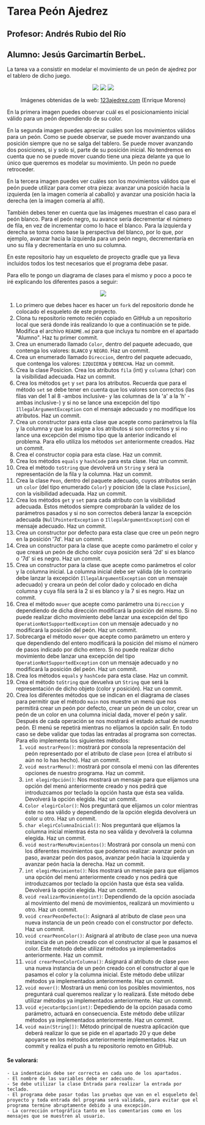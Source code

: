 # Tarea Peón Ajedrez
## Profesor: Andrés Rubio del Río
## Alumno: Jesús Garcimartín BerbeL.

La tarea va a consistir en modelar el movimiento de un peón de ajedrez por el tablero de dicho juego.
<div align="center">
    <img src="src/main/resources/colocacionInicialPeones.png" />
    <img src="src/main/resources/movimientoValidoPeon.png" />
    <img src="src/main/resources/colocacionInicialPeones.png" />
</p>
<p style="text-size: xx-small">Imágenes obtenidas de la web: <a href="https://www.123ajedrez.com/reglas-basicas/el-peon">123ajedrez.com</a> (Enrique Moreno)</p>
</div>

En la primera imagen puedes observar cuál es el posicionamiento inicial válido para un peón dependiendo de su color.

En la segunda imagen puedes apreciar cuáles son los movimientos válidos para un peón. Como se puede observar, se puede mover avanzando una posición siempre que no se salga del tablero. Se puede mover avanzando dos posiciones, si y solo si, parte de su posición inicial. No tendremos en cuenta que no se puede mover cuando tiene una pieza delante ya que lo único que queremos es modelar su movimiento. Un peón no puede retroceder.

En la tercera imagen puedes ver cuáles son los movimientos válidos que el peón puede utilizar para comer otra pieza: avanzar una posición hacia la izquierda (en la imagen comería al caballo) y avanzar una posición hacia la derecha (en la imagen comería al alfil).

También debes tener en cuenta que las imágenes muestran el caso para el peón blanco. Para el peón negro, su avance sería decrementar el número de fila, en vez de incrementar como lo hace el blanco. Para la izquierda y derecha se toma como base la perspectiva del blanco, por lo que, por ejemplo, avanzar hacia la izquierda para un peón negro, decrementaría en uno su fila y decrementaría en uno su columna.

En este repositorio hay un esqueleto de proyecto gradle que ya lleva incluidos todos los test necesarios que el programa debe pasar.

Para ello te pongo un diagrama de clases para el mismo y poco a poco te iré explicando los diferentes pasos a seguir:
<div align="center">
    <img src="src/main/resources/peonAjedrez.png" />
</div>

1. Lo primero que debes hacer es hacer un `fork` del repositorio donde he colocado el esqueleto de este proyecto.
2. Clona tu repositorio remoto recién copiado en GitHub a un repositorio local que será donde irás realizando lo que a continuación se te pide. Modifica el archivo `README.md` para que incluya tu nombre en el apartado "Alumno". Haz tu primer commit.
3. Crea un enumerado llamado `Color`, dentro del paquete adecuado, que contenga los valores: `BLANCO` y `NEGRO`. Haz un commit.
4. Crea un enumerado llamado `Direccion`, dentro del paquete adecuado, que contenga los valores: `IZQUIERDA` y `DERECHA`.  Haz un commit.
5. Crea la clase Posicion. Crea los atributos `fila` (int) y `columna` (char) con la visibilidad adecuada. Haz un commit.
6. Crea los métodos `get` y `set` para los atributos. Recuerda que para el método `set` se debe tener en cuenta que los valores son correctos (las filas van del 1 al 8 -ambos inclusive- y las columnas de la 'a' a la 'h' -ambas inclusive-)  y si no se lance una excepción del tipo `IllegalArgumentException` con el mensaje adecuado y no modifique los atributos. Haz un commit.
7. Crea un constructor para esta clase que acepte como parámetros la fila y la columna y que los asigne a los atributos si son correctos  y si no lance una excepción del mismo tipo que la anterior indicando el problema. Para ello utiliza los métodos `set` anteriormente creados. Haz un commit.
8. Crea el constructor copia para esta clase. Haz un commit.
9. Crea los métodos `equals` y `hashCode` para esta clase. Haz un commit.
10. Crea el método `toString` que devolverá un `String` y será la representación de la fila y la columna. Haz un commit.
11. Crea la clase `Peon`, dentro del paquete adecuado, cuyos atributos serán un `color` (del tipo enumerado `Color`) y posicion (de la clase `Posicion`), con la visibilidad adecuada. Haz un commit.
12. Crea los métodos `get` y `set` para cada atributo con la visibilidad adecuada. Estos métodos siempre comprobarán la validez de los parámetros pasados y si no son correctos deberá lanzar la excepción adecuada (`NullPointerException` o `IllegalArgumentException`) con el mensaje adecuado. Haz un commit.
13. Crea un constructor por defecto para esta clase que cree un peón negro en la posición '7d'. Haz un commit.
14. Crea un constructor para la clase que acepte como parámetro el color y que creará un peón de dicho color cuya posición será '2d' si es blanco o '7d' si es negro. Haz un commit.
15. Crea un constructor para la clase que acepte como parámetros el color y la columna inicial. La columna inicial debe ser válida (de lo contrario debe lanzar la excepción `IllegalArgumentException` con un mensaje adecuado) y creara un peón del color dado y colocado en dicha columna y cuya fila será la 2 si es blanco y la 7 si es negro. Haz un commit.
16. Crea el método `mover` que acepte como parámetro una `Direccion` y dependiendo de dicha dirección modificará la posición del mismo. Si no puede realizar dicho movimiento debe lanzar una excepción del tipo `OperationNotSupportedException` con un mensaje adecuado y no modificará la posición del peón. Haz un commit.
17. Sobrecarga el método `mover` que acepte como parámetro un entero y que dependiendo del entero modificará la posición del mismo el número de pasos indicado por dicho entero. Si no puede realizar dicho movimiento debe lanzar una excepción del tipo `OperationNotSupportedException` con un mensaje adecuado y no modificará la posición del peón. Haz un commit.
18. Crea los métodos `equals` y `hashCode` para esta clase. Haz un commit.
19. Crea el método  `toString` que devuelva un `String` que será la representación de dicho objeto (color y posición). Haz un commit.
20. Crea los diferentes métodos que se indican en el diagrama de clases para permitir que el método `main` nos muestre un menú que nos permitirá crear un peón por defecto, crear un peón de un color, crear un peón de un color en una columna inicial dada, mover el peón y salir. Después de cada operación se nos mostrará el estado actual de nuestro peón. El menú se repetirá mientras no elijamos la opción salir. En todo caso se debe validar que todas las entradas al programa son correctas. Para ello implementa los siguientes métodos:
    1. `void mostrarPeon()`: mostrará por consola la representación del peón representado por el atributo de clase `peon` (crea el atributo si aún no lo has hecho). Haz un commit.
    2. `void mostrarMenu()`: mostrará por consola el menú con las diferentes opciones de nuestro programa. Haz un commit.
    3. `int elegirOpción()`: Nos mostrará un mensaje para que elijamos una opción del menú anteriormente creado y nos pedirá que introduzcamos por teclado la opción hasta que ésta sea valida. Devolverá la opción elegida. Haz un commit.
    4. `Color elegirColor()`: Nos preguntará que elijamos un color mientras éste no sea válido y dependiendo de la opción elegida devolverá un color u otro. Haz un commit.
    5. `char elegirColumnaInicial()`: Nos preguntará que elijamos la columna inicial mientras ésta no sea válida y devolverá la columna elegida. Haz un commit.
    6. `void mostrarMenuMovimientos()`: Mostrará por consola un menú con los diferentes movimientos que podemos realizar: avanzar peón un paso, avanzar peón dos pasos, avanzar peón hacia la izquierda y avanzar peón hacia la derecha. Haz un commit.
    7. `int elegirMovimiento()`: Nos mostrará un mensaje para que elijamos una opción del menú anteriormente creado y nos pedirá que introduzcamos por teclado la opción hasta que ésta sea valida. Devolverá la opción elegida. Haz un commit.
    8. `void realizarMovimiento(int)`: Dependiendo de la opción asociada al movimiento del menú de movimientos, realizará un movimiento u otro. Haz un commit.
    9. `void crearPeonDefecto()`: Asignará al atributo de clase `peon` una nueva instancia de un peón creado con el constructor por defecto. Haz un commit.
    10. `void crearPeonColor()`: Asignará al atributo de clase `peon` una nueva instancia de un peón creado con el constructor al que le pasamos el color. Este método debe utilizar métodos ya implementados anteriormente. Haz un commit.
    11. `void crearPeonColorColumna()`: Asignará al atributo de clase `peon` una nueva instancia de un peón creado con el constructor al que le pasamos el color y la columna inicial. Este método debe utilizar métodos ya implementados anteriormente. Haz un commit.
    12. `void mover()`: Mostrará un menú con los posibles movimientos, nos preguntará cual queremos realizar y lo realizará. Este método debe utilizar métodos ya implementados anteriormente. Haz un commit.
    13. `void ejecutarOpcion(int)`: Depediendo de la opción pasada como parámetro, actuará en consecuencia. Este método debe utilizar métodos ya implementados anteriormente. Haz un commit.
    14. `void main(String[])`: Método principal de nuestra aplicación que deberá realizar lo que se pide en el apartado 20 y que debe apoyarse en los métodos anteriormente implementados. Haz un commit y realiza el push a tu repositorio remoto en GitHub.


#### Se valorará:

    - La indentación debe ser correcta en cada uno de los apartados.
    - El nombre de las variables debe ser adecuado.
    - Se debe utilizar la clase Entrada para realizar la entrada por teclado.
    - El programa debe pasar todas las pruebas que van en el esqueleto del proyecto y toda entrada del programa será validada, para evitar que el programa termine abruptamente debido a una excepción.
    - La corrección ortográfica tanto en los comentarios como en los mensajes que se muestren al usuario.
